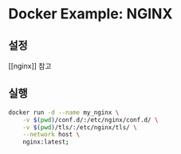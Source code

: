 # Docker Example: NGINX

## 설정

[[nginx]] 참고

## 실행

```sh
docker run -d --name my_nginx \
    -v $(pwd)/conf.d/:/etc/nginx/conf.d/ \
    -v $(pwd)/tls/:/etc/nginx/tls/ \
    --network host \
    nginx:latest;
```
